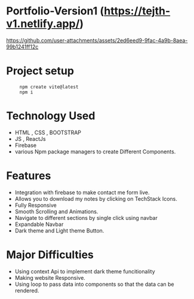 ﻿# Portfolio-Version1 (https://tejth-v1.netlify.app/)

https://github.com/user-attachments/assets/2ed6eed9-9fac-4a9b-8aea-99b1241ff12c

 # Project setup
 ```
      npm create vite@latest 
      npm i
```


# Technology Used
<ul>
  <li>HTML , CSS , BOOTSTRAP </li>
  <li>JS , ReactJs</li>
  <li>Firebase</li>
  <li>various Npm package managers to create Different Components.</li>
</ul>

# Features
<ul>
  <li>Integration with firebase to make contact me form live.</li>
  <li>Allows you to download my notes by clicking on TechStack Icons.</li>
  <li>Fully Responsive</li>
  <li>Smooth Scrolling and Animations.</li>
  <li>Navigate to different sections by single click using navbar </li>
  <li>Expandable Navbar</li>
  <li>Dark theme and Light theme Button.</li>
</ul>

# Major Difficulties 
<ul>
  <li>Using context Api to implement dark theme funcitionality</li>
  <li>Making website Responsive.</li>
  <li> Using loop to pass data into components so that the data can be rendered.</li>
</ul>
